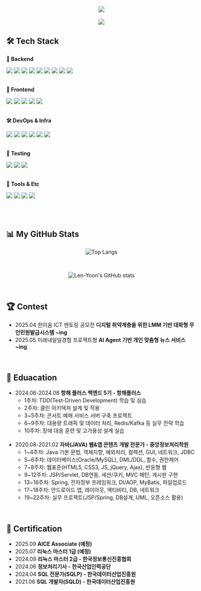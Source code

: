 <div align="center">
  <img src="https://github.com/user-attachments/assets/b73ce838-f9e9-4c2e-bfdb-c38670fb58dd" />
</div>

<br> 

<div align="center">
  <a href="https://velog.io/@mabest123/posts">
  <img src="https://img.shields.io/badge/Velog-90ee90?style=for-the-badge&logo=velog&logoColor=black">
  </a>
</div>


## 🛠 Tech Stack

**🔧 Backend**

<div>
<img src="https://img.shields.io/badge/Java-007396?style=for-the-badge&logo=openjdk&logoColor=white">
<img src="https://img.shields.io/badge/Python-3776AB?style=for-the-badge&logo=python&logoColor=white">
<img src="https://img.shields.io/badge/C-00599C?style=for-the-badge&logo=c&logoColor=white">
<img src="https://img.shields.io/badge/PHP-777BB4?style=for-the-badge&logo=php&logoColor=white">
<img src="https://img.shields.io/badge/SpringBoot-6DB33F?style=for-the-badge&logo=springboot&logoColor=white">
<img src="https://img.shields.io/badge/Oracle-F80000?style=for-the-badge&logo=oracle&logoColor=white">
<img src="https://img.shields.io/badge/MySQL-4479A1?style=for-the-badge&logo=mysql&logoColor=white">
<img src="https://img.shields.io/badge/JPA-FF6F00?style=for-the-badge&logo=jpa&logoColor=white">
<img src="https://img.shields.io/badge/MyBatis-6DB33F?style=for-the-badge&logo=mybatis&logoColor=white">
</div>

<br>

**🎨 Frontend**

<div>
<img src="https://img.shields.io/badge/JavaScript-F7DF1E?style=for-the-badge&logo=javascript&logoColor=white">
<img src="https://img.shields.io/badge/React-61DAFB?style=for-the-badge&logo=react&logoColor=white">
<img src="https://img.shields.io/badge/jQuery-0769AD?style=for-the-badge&logo=jquery&logoColor=white">
<img src="https://img.shields.io/badge/HTML5-E34F26?style=for-the-badge&logo=html5&logoColor=white">
<img src="https://img.shields.io/badge/CSS3-1572B6?style=for-the-badge&logo=css3&logoColor=white">
</div>

<br>

**🛠️ DevOps & Infra**

<div>
<img src="https://img.shields.io/badge/Docker-2496ED?style=for-the-badge&logo=docker&logoColor=white">
<img src="https://img.shields.io/badge/GitHub-181717?style=for-the-badge&logo=github&logoColor=white">
<img src="https://img.shields.io/badge/Grafana-F46800?style=for-the-badge&logo=grafana&logoColor=white">
<img src="https://img.shields.io/badge/InfluxDB-22ADF6?style=for-the-badge&logo=influxdb&logoColor=white">
<img src="https://img.shields.io/badge/Apache Kafka-black?style=for-the-badge&logo=apachekafka&logoColor=white"> 
<img src="https://img.shields.io/badge/Redis-DC382D?style=for-the-badge&logo=redis&logoColor=white">
</div>

<br>

**🧪 Testing**

<div>
<img src="https://img.shields.io/badge/JUnit5-FF1439?style=for-the-badge&logo=junit5&logoColor=white">
<img src="https://img.shields.io/badge/Mockito-9ACD32?style=for-the-badge&logo=mockito&logoColor=white">
<img src="https://img.shields.io/badge/K6-7F52FF?style=for-the-badge&logo=k6&logoColor=white">
</div>

<br>

**🍬 Tools & Etc**

<div>
<img src="https://img.shields.io/badge/Git-F05032?style=for-the-badge&logo=git&logoColor=white">
<img src="https://img.shields.io/badge/SVN-809CC9?style=for-the-badge&logo=subversion&logoColor=white">
<img src="https://img.shields.io/badge/FIGMA-black?style=for-the-badge&logo=figma&logoColor=white">
<img src="https://img.shields.io/badge/LINUX-yellow?style=for-the-badge&logo=linux&logoColor=white">
</div>
</div>

<br><br>

## 📊 My GitHub Stats
<div align="center">
  
  ![Top Langs](https://github-readme-stats.vercel.app/api/top-langs/?username=Len-Yoon&layout=compact&theme=cobalt)

  <br>
  
  ![Len-Yoon's GitHub stats](https://github-readme-stats.vercel.app/api?username=Len-Yoon&show_icons=true&theme=cobalt)
  
  
</div>



<br>

## 🏆 Contest
- 2025.04 한이음 ICT 멘토링 공모전 <b>디지털 취약계층을 위한 LMM 기반 대화형 무인민원발급시스템 ~ing</b>
- 2025.05 미래내일일경험 프로젝트형 <b> AI Agent 기반 개인 맞춤형 뉴스 서비스 ~ing </b>

<br>

## 📖 Eduacation
- 2024.06-2024.08 <b>항해 플러스 백엔드 5기 - 항해플러스</b> <br>
  - 1주차: TDD(Test-Driven Development) 학습 및 실습
  - 2주차: 클린 아키텍처 설계 및 적용
  - 3~5주차: 콘서트 예매 서비스 서버 구축 프로젝트
  - 6~9주차: 대용량 트래픽 및 데이터 처리, Redis/Kafka 등 실무 전략 학습
  - 10주차: 장애 대응 훈련 및 고가용성 설계 실습
<br><br>
- 2020.08-2021.02 <b>자바(JAVA) 웹&앱 콘텐츠 개발 전문가 - 중앙정보처리학원</b>
  - 1~4주차: Java 기본 문법, 객체지향, 예외처리, 컬렉션, GUI, 네트워크, JDBC
  - 5~6주차: 데이터베이스(Oracle/MySQL), DML/DDL, 함수, 권한제어
  - 7~8주차: 웹표준(HTML5, CSS3, JS, jQuery, Ajax), 반응형 웹
  - 9~12주차: JSP/Servlet, DB연동, 세션/쿠키, MVC 패턴, 게시판 구현
  - 13~16주차: Spring, 전자정부 프레임워크, DI/AOP, MyBatis, 파일업로드
  - 17~18주차: 안드로이드 앱, 레이아웃, 액티비티, DB, 네트워크
  - 19~22주차: 실무 프로젝트(JSP/Spring, DB설계, UML, 오픈소스 활용)

<br>

 ## 📒 Certification
 - 2025.09 <b> AICE Associate (예정) </b>
 - 2025.07 <b> 리눅스 마스터 1급 (예정) </b>
 - 2024.09 <b>리눅스 마스터 2급 - 한국정보통신진흥협회</b>
 - 2024.06 <b>정보처리기사 - 한국산업인력공단</b>
 - 2024.04 <b>SQL 전문가(SQLP) - 한국데이터산업진흥원</b>
- 2021.06 <b>SQL 개발자(SQLD) - 한국데이터산업진흥원</b>





